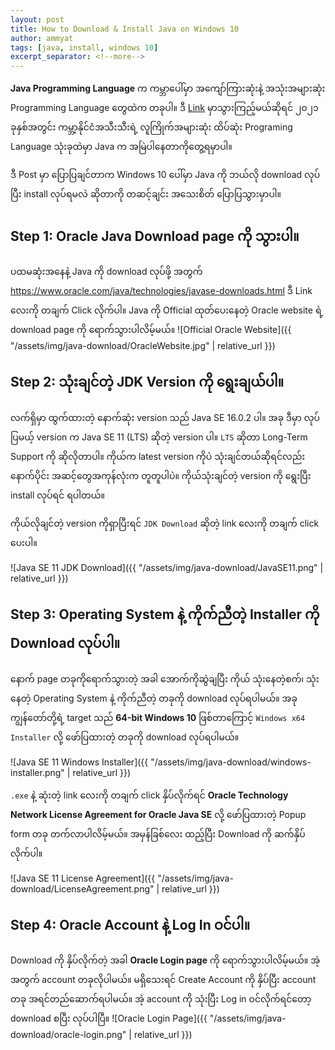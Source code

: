 ```yaml
---
layout: post
title: How to Download & Install Java on Windows 10
author: ammyat
tags: [java, install, windows 10]
excerpt_separator: <!--more-->
---
```


**Java Programming Language** က ကမ္ဘာပေါ်မှာ အကျော်ကြားဆုံးနဲ့ အသုံးအများဆုံး Programming Language တွေထဲက တခုပါ။ ဒီ [Link](https://statisticstimes.com/tech/top-computer-languages.php) မှာသွားကြည့်မယ်ဆိုရင် ၂၀၂၁ ခုနှစ်အတွင်း ကမ္ဘာ့နိုင်ငံအသီးသီးရဲ့ လူကြိုက်အများဆုံး ထိပ်ဆုံး Programing Language သုံးခုထဲမှာ Java က အမြဲပါနေတာကိုတွေ့ရမှာပါ။

ဒီ Post မှာ ပြောပြချင်တာက Windows 10 ပေါ်မှာ Java ကို ဘယ်လို download လုပ်ပြီး install လုပ်ရမလဲ ဆိုတာကို တဆင့်ချင်း အသေးစိတ် ပြောပြသွားမှာပါ။

<!--more-->

## Step 1: Oracle Java Download page ကို သွားပါ။

ပထမဆုံးအနေနဲ့ Java ကို download လုပ်ဖို့ အတွက် https://www.oracle.com/java/technologies/javase-downloads.html ဒီ Link လေးကို တချက် Click လိုက်ပါ။ Java ကို Official ထုတ်ပေးနေတဲ့ Oracle website ရဲ့ download page ကို ရောက်သွားပါလိမ့်မယ်။
![Official Oracle Website]({{ "/assets/img/java-download/OracleWebsite.jpg" | relative_url }})

## Step 2: သုံးချင်တဲ့ JDK Version ကို ရွေးချယ်ပါ။

လက်ရှိမှာ ထွက်ထားတဲ့ နောက်ဆုံး version သည် Java SE 16.0.2 ပါ။ အခု ဒီမှာ လုပ်ပြမယ့် version က Java SE 11 (LTS) ဆိုတဲ့ version ပါ။ `LTS` ဆိုတာ Long-Term Support ကို ဆိုလိုတာပါ။ ကိုယ်က latest version ကိုပဲ သုံးချင်တယ်ဆိုရင်လည်း နောက်ပိုင်း အဆင့်တွေအကုန်လုံးက တူတူပါပဲ။ ကိုယ်သုံးချင်တဲ့ version ကို ရွေးပြီး install လုပ်ရင် ရပါတယ်။

ကိုယ်လိုချင်တဲ့ version ကိုရှာပြီးရင် `JDK Download` ဆိုတဲ့ link လေးကို တချက် click ပေးပါ။

![Java SE 11 JDK Download]({{ "/assets/img/java-download/JavaSE11.png" | relative_url }})

## Step 3: Operating System နဲ့ ကိုက်ညီတဲ့ Installer ကို Download လုပ်ပါ။

နောက် page တခုကိုရောက်သွားတဲ့ အခါ အောက်ကိုဆွဲချပြီး ကိုယ် သုံးနေတဲ့စက်၊ သုံးနေတဲ့ Operating System နဲ့ ကိုက်ညီတဲ့ တခုကို download လုပ်ရပါမယ်။ အခု ကျွန်တော်တို့ရဲ့ target သည် **64-bit Windows 10** ဖြစ်တာကြောင့် `Windows x64 Installer` လို့ ဖော်ပြထားတဲ့ တခုကို download လုပ်ရပါမယ်။

![Java SE 11 Windows Installer]({{ "/assets/img/java-download/windows-installer.png" | relative_url }})

`.exe` နဲ့ ဆုံးတဲ့ link လေးကို တချက် click နှိပ်လိုက်ရင် **Oracle Technology Network License Agreement for Oracle Java SE** လို့ ဖော်ပြထားတဲ့ Popup form တခု တက်လာပါလိမ့်မယ်။ အမှန်ခြစ်လေး ထည့်ပြီး Download ကို ဆက်နှိပ်လိုက်ပါ။

![Java SE 11 License Agreement]({{ "/assets/img/java-download/LicenseAgreement.png" | relative_url }})

## Step 4: Oracle Account နဲ့ Log In ဝင်ပါ။

Download ကို နှိပ်လိုက်တဲ့ အခါ **Oracle Login page** ကို ရောက်သွားပါလိမ့်မယ်။ အဲ့အတွက် account တခုလိုပါမယ်။ မရှိသေးရင် Create Account ကို နှိပ်ပြီး account တခု အရင်တည်ဆောက်ရပါမယ်။ အဲ့ account ကို သုံးပြီး Log in ဝင်လိုက်ရင်တော့ download စပြီး လုပ်ပါပြီ။
![Oracle Login Page]({{ "/assets/img/java-download/oracle-login.png" | relative_url }})
